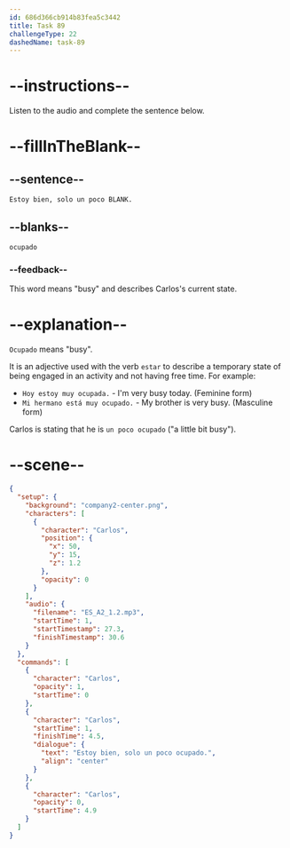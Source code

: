 ```yaml
---
id: 686d366cb914b83fea5c3442
title: Task 89
challengeType: 22
dashedName: task-89
---
```


<!-- (Audio) Carlos: Estoy bien, solo un poco ocupado. -->

# --instructions--

Listen to the audio and complete the sentence below.

# --fillInTheBlank--

## --sentence--

`Estoy bien, solo un poco BLANK.`

## --blanks--

`ocupado`

### --feedback--

This word means "busy" and describes Carlos's current state.

# --explanation--

`Ocupado` means "busy". 

It is an adjective used with the verb `estar` to describe a temporary state of being engaged in an activity and not having free time. For example:

- `Hoy estoy muy ocupada.` - I'm very busy today. (Feminine form)
- `Mi hermano está muy ocupado.` - My brother is very busy. (Masculine form)

Carlos is stating that he is `un poco ocupado` ("a little bit busy").

# --scene--

```json
{
  "setup": {
    "background": "company2-center.png",
    "characters": [
      {
        "character": "Carlos",
        "position": {
          "x": 50,
          "y": 15,
          "z": 1.2
        },
        "opacity": 0
      }
    ],
    "audio": {
      "filename": "ES_A2_1.2.mp3",
      "startTime": 1,
      "startTimestamp": 27.3,
      "finishTimestamp": 30.6
    }
  },
  "commands": [
    {
      "character": "Carlos",
      "opacity": 1,
      "startTime": 0
    },
    {
      "character": "Carlos",
      "startTime": 1,
      "finishTime": 4.5,
      "dialogue": {
        "text": "Estoy bien, solo un poco ocupado.",
        "align": "center"
      }
    },
    {
      "character": "Carlos",
      "opacity": 0,
      "startTime": 4.9
    }
  ]
}
```
